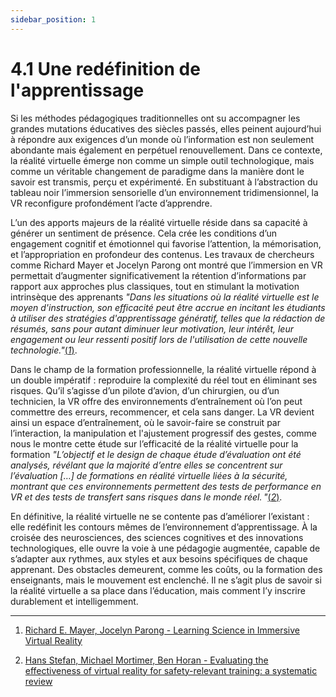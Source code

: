 ```yaml
---
sidebar_position: 1
---
```


# 4.1 Une redéfinition de l'apprentissage

Si les méthodes pédagogiques traditionnelles ont su accompagner les grandes mutations éducatives des siècles passés, elles peinent aujourd’hui à répondre aux exigences d’un monde où l’information est non seulement abondante mais également en perpétuel renouvellement. Dans ce contexte, la réalité virtuelle émerge non comme un simple outil technologique, mais comme un véritable changement de paradigme dans la manière dont le savoir est transmis, perçu et expérimenté. En substituant à l’abstraction du tableau noir l’immersion sensorielle d’un environnement tridimensionnel, la VR reconfigure profondément l’acte d’apprendre.



L’un des apports majeurs de la réalité virtuelle réside dans sa capacité à générer un sentiment de présence. Cela crée les conditions d’un engagement cognitif et émotionnel qui favorise l’attention, la mémorisation, et l’appropriation en profondeur des contenus. Les travaux de chercheurs comme Richard Mayer et Jocelyn Parong ont montré que l’immersion en VR permettait d’augmenter significativement la rétention d’informations par rapport aux approches plus classiques, tout en stimulant la motivation intrinsèque des apprenants _"Dans les situations où la réalité virtuelle est le moyen d'instruction, son efficacité peut être accrue en incitant les étudiants à utiliser des stratégies d'apprentissage génératif, telles que la rédaction de résumés, sans pour autant diminuer leur motivation, leur intérêt, leur engagement ou leur ressenti positif lors de l'utilisation de cette nouvelle technologie."_[(*1*)](https://www.researchgate.net/profile/Jocelyn-Parong/publication/322708154_Learning_Science_in_Immersive_Virtual_Reality/links/5aa5726345851543e6412f96/Learning-Science-in-Immersive-Virtual-Reality.pdf?_tp=eyJjb250ZXh0Ijp7ImZpcnN0UGFnZSI6InB1YmxpY2F0aW9uIiwicGFnZSI6InB1YmxpY2F0aW9uRG93bmxvYWQiLCJwcmV2aW91c1BhZ2UiOiJwdWJsaWNhdGlvbiJ9fQ).


Dans le champ de la formation professionnelle, la réalité virtuelle répond à un double impératif : reproduire la complexité du réel tout en éliminant ses risques. Qu’il s’agisse d’un pilote d’avion, d’un chirurgien, ou d’un technicien, la VR offre des environnements d’entraînement où l’on peut commettre des erreurs, recommencer, et cela sans danger. La VR devient ainsi un espace d’entraînement, où le savoir-faire se construit par l’interaction, la manipulation et l'ajustement progressif des gestes, comme nous le montre cette étude sur l’efficacité de la réalité virtuelle pour la formation _"L’objectif et le design de chaque étude d’évaluation ont été analysés, révélant que la majorité d’entre elles se concentrent sur l’évaluation […] de formations en réalité virtuelle liées à la sécurité, montrant que ces environnements permettent des tests de performance en VR et des tests de transfert sans risques dans le monde réel. "_[(*2*)](https://link.springer.com/article/10.1007/s10055-023-00843-7).



En définitive, la réalité virtuelle ne se contente pas d’améliorer l’existant : elle redéfinit les contours mêmes de l’environnement d’apprentissage. À la croisée des neurosciences, des sciences cognitives et des innovations technologiques, elle ouvre la voie à une pédagogie augmentée, capable de s’adapter aux rythmes, aux styles et aux besoins spécifiques de chaque apprenant. Des obstacles demeurent, comme les coûts, ou la formation des enseignants, mais le mouvement est enclenché. Il ne s’agit plus de savoir si la réalité virtuelle a sa place dans l’éducation, mais comment l’y inscrire durablement et intelligemment.


-------------------------------------------------------------------------------------------------------------------------------

1. [Richard E. Mayer, Jocelyn Parong - Learning Science in Immersive Virtual Reality](https://www.researchgate.net/profile/Jocelyn-Parong/publication/322708154_Learning_Science_in_Immersive_Virtual_Reality/links/5aa5726345851543e6412f96/Learning-Science-in-Immersive-Virtual-Reality.pdf?_tp=eyJjb250ZXh0Ijp7ImZpcnN0UGFnZSI6InB1YmxpY2F0aW9uIiwicGFnZSI6InB1YmxpY2F0aW9uRG93bmxvYWQiLCJwcmV2aW91c1BhZ2UiOiJwdWJsaWNhdGlvbiJ9fQ)

2. [Hans Stefan, Michael Mortimer, Ben Horan  - Evaluating the effectiveness of virtual reality for safety-relevant training: a systematic review](https://link.springer.com/article/10.1007/s10055-023-00843-7)